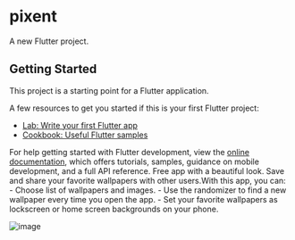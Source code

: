 # pixent

A new Flutter project.

## Getting Started

This project is a starting point for a Flutter application.

A few resources to get you started if this is your first Flutter project:

- [Lab: Write your first Flutter app](https://docs.flutter.dev/get-started/codelab)
- [Cookbook: Useful Flutter samples](https://docs.flutter.dev/cookbook)

For help getting started with Flutter development, view the
[online documentation](https://docs.flutter.dev/), which offers tutorials,
samples, guidance on mobile development, and a full API reference.
Free app with a beautiful look. Save and share your favorite wallpapers with other users.With this app, you can: - Choose list of wallpapers and images. - Use the randomizer to find a new wallpaper every time you open the app. - Set your favorite wallpapers as lockscreen or home screen backgrounds on your phone.

![image](https://user-images.githubusercontent.com/61055763/191195845-f7780b7d-17e5-44b8-b14c-c5db6767f3a3.png)
